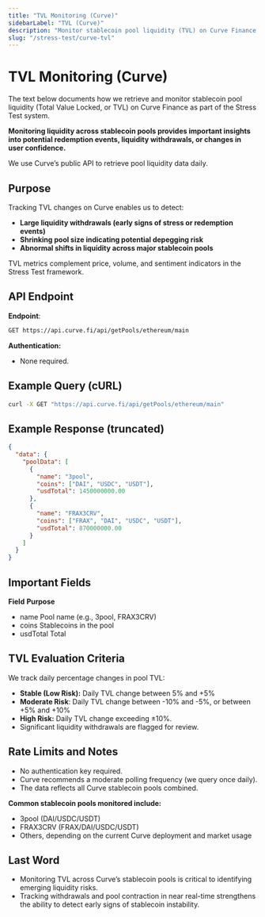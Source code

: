 ```yaml
---
title: "TVL Monitoring (Curve)"
sidebarLabel: "TVL (Curve)"
description: "Monitor stablecoin pool liquidity (TVL) on Curve Finance using Curve's public API as part of the Stress Test framework."
slug: "/stress-test/curve-tvl"
---
```


# TVL Monitoring (Curve)

The text below documents how we retrieve and monitor stablecoin pool liquidity (Total Value Locked, or TVL) on Curve Finance as part of the Stress Test system.

**Monitoring liquidity across stablecoin pools provides important insights into potential redemption events, liquidity withdrawals, or changes in user confidence.**

We use Curve’s public API to retrieve pool liquidity data daily.

## Purpose

Tracking TVL changes on Curve enables us to detect:

- **Large liquidity withdrawals (early signs of stress or redemption events)**
- **Shrinking pool size indicating potential depegging risk**
- **Abnormal shifts in liquidity across major stablecoin pools**

TVL metrics complement price, volume, and sentiment indicators in the Stress Test framework.

## API Endpoint

**Endpoint**:

```bash
GET https://api.curve.fi/api/getPools/ethereum/main
```

**Authentication:**

- None required.

## Example Query (cURL)

```bash
curl -X GET "https://api.curve.fi/api/getPools/ethereum/main"
```

## Example Response (truncated)

```json
{
  "data": {
    "poolData": [
      {
        "name": "3pool",
        "coins": ["DAI", "USDC", "USDT"],
        "usdTotal": 1450000000.00
      },
      {
        "name": "FRAX3CRV",
        "coins": ["FRAX", "DAI", "USDC", "USDT"],
        "usdTotal": 870000000.00
      }
    ]
  }
}
```

## Important Fields

**Field**	**Purpose**

- name	    Pool name (e.g., 3pool, FRAX3CRV)
- coins	    Stablecoins in the pool
- usdTotal	Total

## TVL Evaluation Criteria

We track daily percentage changes in pool TVL:

- **Stable (Low Risk):** Daily TVL change between 5% and \+5%
- **Moderate Risk**: Daily TVL change between -10% and -5%, or between \+5% and \+10%
- **High Risk:** Daily TVL change exceeding ±10%.
- Significant liquidity withdrawals are flagged for review.

## Rate Limits and Notes

- No authentication key required.
- Curve recommends a moderate polling frequency (we query once daily).
- The data reflects all Curve stablecoin pools combined.

**Common stablecoin pools monitored include:**

- 3pool (DAI/USDC/USDT)
- FRAX3CRV (FRAX/DAI/USDC/USDT)
- Others, depending on the current Curve deployment and market usage

## Last Word

- Monitoring TVL across Curve’s stablecoin pools is critical to identifying emerging liquidity risks.
- Tracking withdrawals and pool contraction in near real-time strengthens the ability to detect early signs of stablecoin instability.